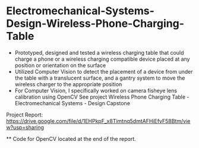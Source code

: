 # Electromechanical-Systems-Design-Wireless-Phone-Charging-Table

- Prototyped, designed and tested a wireless charging table that could charge a phone or a wireless charging compatible device placed at any position or orientation on the surface
- Utilized Computer Vision to detect the placement of a device from under the table with a translucent surface, and a gantry system to move the wireless charger to the appropriate position
- For Computer Vision, I specifically worked on camera fisheye lens calibration using OpenCV
See project Wireless Phone Charging Table - Electromechanical Systems - Design Capstone

Project Report: https://drive.google.com/file/d/1EHPkpF_x8Timtnq5dmtAFHiEfvF58Btm/view?usp=sharing

** Code for OpenCV located at the end of the report.
